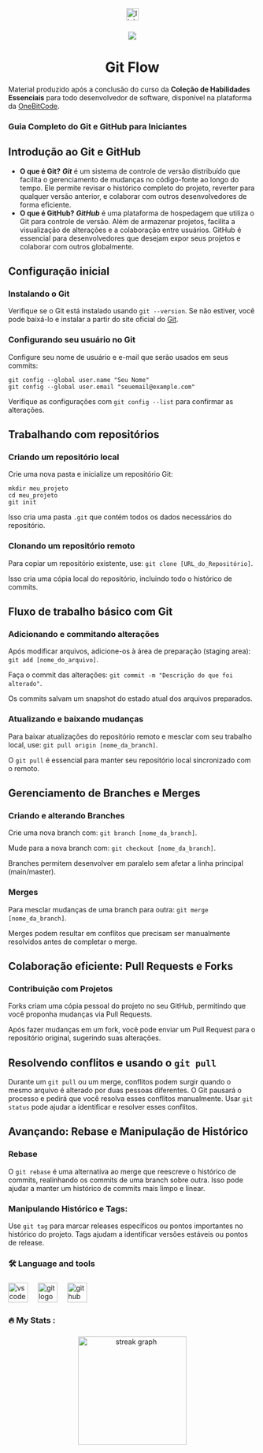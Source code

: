 <div align="center">
  <a href="https://www.linkedin.com/in/carlos-campanari/" target="_blank">
    <img src="https://img.shields.io/static/v1?message=LinkedIn&logo=linkedin&label=&color=0077B5&logoColor=white&labelColor=&style=for-the-badge" height="25" alt="linkedin logo"  />
  </a>
</div>

###

<div align="center">
  <img src="https://visitor-badge.laobi.icu/badge?page_id=ccampa896.ccampa896&"  />
</div>

###

<h1 align="center">Git Flow</h1>

Material produzido após a conclusão do curso da **Coleção de Habilidades Essenciais** para todo desenvolvedor de software, disponível na plataforma da [OneBitCode](https://onebitcode.com/).

###

<h3 align="left">Guia Completo do Git e GitHub para Iniciantes</h3>

###

## Introdução ao Git e GitHub

- **O que é Git?**
  **_Git_** é um sistema de controle de versão distribuído que facilita o gerenciamento de mudanças no código-fonte ao longo do tempo. Ele permite revisar o histórico completo do projeto, reverter para qualquer versão anterior, e colaborar com outros desenvolvedores de forma eficiente.
- **O que é GitHub?**
  **_GitHub_** é uma plataforma de hospedagem que utiliza o Git para controle de versão. Além de armazenar projetos, facilita a visualização de alterações e a colaboração entre usuários. GitHub é essencial para desenvolvedores que desejam expor seus projetos e colaborar com outros globalmente.

## Configuração inicial

### Instalando o Git

Verifique se o Git está instalado usando `git --version`. Se não estiver, você pode baixá-lo e instalar a partir do site oficial do [Git](https://git-scm.com/).

### Configurando seu usuário no Git

Configure seu nome de usuário e e-mail que serão usados em seus commits:

```
git config --global user.name "Seu Nome"
git config --global user.email "seuemail@example.com"
```

Verifique as configurações com `git config --list` para confirmar as alterações.

## Trabalhando com repositórios

### Criando um repositório local

Crie uma nova pasta e inicialize um repositório Git:

```
mkdir meu_projeto
cd meu_projeto
git init
```

Isso cria uma pasta `.git` que contém todos os dados necessários do repositório.

### Clonando um repositório remoto

Para copiar um repositório existente, use: `git clone [URL_do_Repositório]`.

Isso cria uma cópia local do repositório, incluindo todo o histórico de commits.

## Fluxo de trabalho básico com Git

### Adicionando e commitando alterações

Após modificar arquivos, adicione-os à área de preparação (staging area): `git add [nome_do_arquivo]`.

Faça o commit das alterações: `git commit -m "Descrição do que foi alterado"`.

Os commits salvam um snapshot do estado atual dos arquivos preparados.

### Atualizando e baixando mudanças

Para baixar atualizações do repositório remoto e mesclar com seu trabalho local, use: `git pull origin [nome_da_branch]`.

O `git pull` é essencial para manter seu repositório local sincronizado com o remoto.

## Gerenciamento de Branches e Merges

### Criando e alterando Branches

Crie uma nova branch com: `git branch [nome_da_branch]`.

Mude para a nova branch com: `git checkout [nome_da_branch]`.

Branches permitem desenvolver em paralelo sem afetar a linha principal (main/master).

### Merges

Para mesclar mudanças de uma branch para outra: `git merge [nome_da_branch]`.

Merges podem resultar em conflitos que precisam ser manualmente resolvidos antes de completar o merge.

## Colaboração eficiente: Pull Requests e Forks

### Contribuição com Projetos

Forks criam uma cópia pessoal do projeto no seu GitHub, permitindo que você proponha mudanças via Pull Requests.

Após fazer mudanças em um fork, você pode enviar um Pull Request para o repositório original, sugerindo suas alterações.

## Resolvendo conflitos e usando o `git pull`

Durante um `git pull` ou um merge, conflitos podem surgir quando o mesmo arquivo é alterado por duas pessoas diferentes. O Git pausará o processo e pedirá que você resolva esses conflitos manualmente. Usar `git status` pode ajudar a identificar e resolver esses conflitos.

## Avançando: Rebase e Manipulação de Histórico

### Rebase

O `git rebase` é uma alternativa ao merge que reescreve o histórico de commits, realinhando os commits de uma branch sobre outra. Isso pode ajudar a manter um histórico de commits mais limpo e linear.

### Manipulando Histórico e Tags:

Use `git tag` para marcar releases específicos ou pontos importantes no histórico do projeto. Tags ajudam a identificar versões estáveis ou pontos de release.

###

<h3 align="left">🛠 Language and tools</h3>

###

<div align="left">
  <img src="https://cdn.jsdelivr.net/gh/devicons/devicon/icons/vscode/vscode-original.svg" height="40" alt="vscode logo"  />
  <img width="12" />
  <img src="https://cdn.jsdelivr.net/gh/devicons/devicon/icons/git/git-original.svg" height="40" alt="git logo"  />
  <img width="12" />
  <img src="https://cdn.jsdelivr.net/gh/devicons/devicon/icons/github/github-original.svg" height="40" alt="github logo"  />
</div>

###

<h3 align="left">🔥   My Stats :</h3>

###

<div align="center">
  <img src="https://streak-stats.demolab.com?user=ccampa896&locale=en&mode=daily&theme=dark&hide_border=false&border_radius=5&order=3" height="220" alt="streak graph"  />
</div>

###
